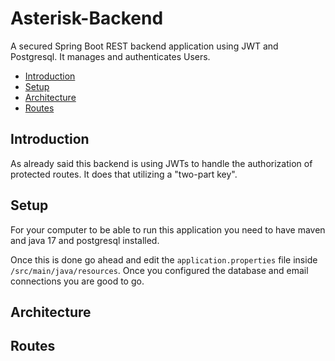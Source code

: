 # Asterisk-Backend

A secured Spring Boot REST backend application using JWT and Postgresql. It manages
and authenticates Users.

- [Introduction](#introduction)
- [Setup](#setup)
- [Architecture](#architecture)
- [Routes](#routes)

## Introduction
As already said this backend is using JWTs to handle the authorization of protected routes. It does that utilizing a "two-part key".

## Setup
For your computer to be able to run this application you need to have maven and java 17 and postgresql installed.

Once this is done go ahead and edit the ``application.properties`` file inside ``/src/main/java/resources``. Once you configured the database and email connections you are good to go.

## Architecture

## Routes